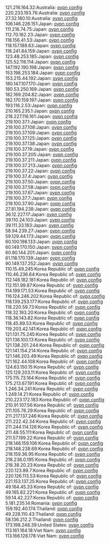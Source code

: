 121.216.164.32:Australia: [ovpn config](vpn/121_216_164_32.ovpn)  
220.233.193.76:Australia: [ovpn config](vpn/220_233_193_76.ovpn)  
27.32.180.10:Australia: [ovpn config](vpn/27_32_180_10.ovpn)  
106.146.226.151:Japan: [ovpn config](vpn/106_146_226_151.ovpn)  
111.216.74.75:Japan: [ovpn config](vpn/111_216_74_75.ovpn)  
112.70.162.23:Japan: [ovpn config](vpn/112_70_162_23.ovpn)  
118.156.41.53:Japan: [ovpn config](vpn/118_156_41_53.ovpn)  
118.157.189.63:Japan: [ovpn config](vpn/118_157_189_63.ovpn)  
118.241.84.159:Japan: [ovpn config](vpn/118_241_84_159.ovpn)  
123.48.253.185:Japan: [ovpn config](vpn/123_48_253_185.ovpn)  
125.52.116.114:Japan: [ovpn config](vpn/125_52_116_114.ovpn)  
147.192.190.198:Japan: [ovpn config](vpn/147_192_190_198.ovpn)  
153.198.253.184:Japan: [ovpn config](vpn/153_198_253_184.ovpn)  
153.215.44.192:Japan: [ovpn config](vpn/153_215_44_192.ovpn)  
180.147.107.170:Japan: [ovpn config](vpn/180_147_107_170.ovpn)  
180.53.250.169:Japan: [ovpn config](vpn/180_53_250_169.ovpn)  
182.169.204.82:Japan: [ovpn config](vpn/182_169_204_82.ovpn)  
182.170.159.197:Japan: [ovpn config](vpn/182_170_159_197.ovpn)  
193.116.2.53:Japan: [ovpn config](vpn/193_116_2_53.ovpn)  
210.165.235.1:Japan: [ovpn config](vpn/210_165_235_1.ovpn)  
218.227.116.161:Japan: [ovpn config](vpn/218_227_116_161.ovpn)  
219.100.37.1:Japan: [ovpn config](vpn/219_100_37_1.ovpn)  
219.100.37.108:Japan: [ovpn config](vpn/219_100_37_108.ovpn)  
219.100.37.109:Japan: [ovpn config](vpn/219_100_37_109.ovpn)  
219.100.37.125:Japan: [ovpn config](vpn/219_100_37_125.ovpn)  
219.100.37.138:Japan: [ovpn config](vpn/219_100_37_138.ovpn)  
219.100.37.19:Japan: [ovpn config](vpn/219_100_37_19.ovpn)  
219.100.37.205:Japan: [ovpn config](vpn/219_100_37_205.ovpn)  
219.100.37.211:Japan: [ovpn config](vpn/219_100_37_211.ovpn)  
219.100.37.213:Japan: [ovpn config](vpn/219_100_37_213.ovpn)  
219.100.37.22:Japan: [ovpn config](vpn/219_100_37_22.ovpn)  
219.100.37.4:Japan: [ovpn config](vpn/219_100_37_4.ovpn)  
219.100.37.50:Japan: [ovpn config](vpn/219_100_37_50.ovpn)  
219.100.37.58:Japan: [ovpn config](vpn/219_100_37_58.ovpn)  
219.100.37.67:Japan: [ovpn config](vpn/219_100_37_67.ovpn)  
219.100.37.7:Japan: [ovpn config](vpn/219_100_37_7.ovpn)  
219.100.37.90:Japan: [ovpn config](vpn/219_100_37_90.ovpn)  
27.81.194.238:Japan: [ovpn config](vpn/27_81_194_238.ovpn)  
36.12.227.17:Japan: [ovpn config](vpn/36_12_227_17.ovpn)  
39.110.24.103:Japan: [ovpn config](vpn/39_110_24_103.ovpn)  
39.111.33.183:Japan: [ovpn config](vpn/39_111_33_183.ovpn)  
58.94.239.27:Japan: [ovpn config](vpn/58_94_239_27.ovpn)  
59.129.44.173:Japan: [ovpn config](vpn/59_129_44_173.ovpn)  
60.100.198.133:Japan: [ovpn config](vpn/60_100_198_133.ovpn)  
60.149.170.150:Japan: [ovpn config](vpn/60_149_170_150.ovpn)  
60.80.144.201:Japan: [ovpn config](vpn/60_80_144_201.ovpn)  
61.118.170.139:Japan: [ovpn config](vpn/61_118_170_139.ovpn)  
90.149.137.252:Japan: [ovpn config](vpn/90_149_137_252.ovpn)  
110.15.49.245:Korea Republic of: [ovpn config](vpn/110_15_49_245.ovpn)  
110.46.236.64:Korea Republic of: [ovpn config](vpn/110_46_236_64.ovpn)  
112.148.182.181:Korea Republic of: [ovpn config](vpn/112_148_182_181.ovpn)  
112.151.99.87:Korea Republic of: [ovpn config](vpn/112_151_99_87.ovpn)  
114.199.171.53:Korea Republic of: [ovpn config](vpn/114_199_171_53.ovpn)  
116.124.246.202:Korea Republic of: [ovpn config](vpn/116_124_246_202.ovpn)  
118.139.253.177:Korea Republic of: [ovpn config](vpn/118_139_253_177.ovpn)  
118.220.59.73:Korea Republic of: [ovpn config](vpn/118_220_59_73.ovpn)  
118.32.193.20:Korea Republic of: [ovpn config](vpn/118_32_193_20.ovpn)  
118.36.143.82:Korea Republic of: [ovpn config](vpn/118_36_143_82.ovpn)  
118.45.89.53:Korea Republic of: [ovpn config](vpn/118_45_89_53.ovpn)  
119.203.42.141:Korea Republic of: [ovpn config](vpn/119_203_42_141.ovpn)  
121.131.75.245:Korea Republic of: [ovpn config](vpn/121_131_75_245.ovpn)  
121.136.100.13:Korea Republic of: [ovpn config](vpn/121_136_100_13.ovpn)  
121.138.201.244:Korea Republic of: [ovpn config](vpn/121_138_201_244.ovpn)  
121.141.154.214:Korea Republic of: [ovpn config](vpn/121_141_154_214.ovpn)  
121.146.203.49:Korea Republic of: [ovpn config](vpn/121_146_203_49.ovpn)  
121.162.44.108:Korea Republic of: [ovpn config](vpn/121_162_44_108.ovpn)  
124.63.150.15:Korea Republic of: [ovpn config](vpn/124_63_150_15.ovpn)  
125.129.203.11:Korea Republic of: [ovpn config](vpn/125_129_203_11.ovpn)  
175.115.73.164:Korea Republic of: [ovpn config](vpn/175_115_73_164.ovpn)  
175.213.67.191:Korea Republic of: [ovpn config](vpn/175_213_67_191.ovpn)  
1.246.34.241:Korea Republic of: [ovpn config](vpn/1_246_34_241.ovpn)  
1.249.14.21:Korea Republic of: [ovpn config](vpn/1_249_14_21.ovpn)  
210.223.172.183:Korea Republic of: [ovpn config](vpn/210_223_172_183.ovpn)  
210.91.107.56:Korea Republic of: [ovpn config](vpn/210_91_107_56.ovpn)  
211.105.76.29:Korea Republic of: [ovpn config](vpn/211_105_76_29.ovpn)  
211.217.137.246:Korea Republic of: [ovpn config](vpn/211_217_137_246.ovpn)  
211.222.42.34:Korea Republic of: [ovpn config](vpn/211_222_42_34.ovpn)  
211.244.114.126:Korea Republic of: [ovpn config](vpn/211_244_114_126.ovpn)  
211.48.55.111:Korea Republic of: [ovpn config](vpn/211_48_55_111.ovpn)  
211.57.199.22:Korea Republic of: [ovpn config](vpn/211_57_199_22.ovpn)  
218.146.159.106:Korea Republic of: [ovpn config](vpn/218_146_159_106.ovpn)  
218.148.238.69:Korea Republic of: [ovpn config](vpn/218_148_238_69.ovpn)  
218.159.36.95:Korea Republic of: [ovpn config](vpn/218_159_36_95.ovpn)  
218.236.0.195:Korea Republic of: [ovpn config](vpn/218_236_0_195.ovpn)  
218.38.20.23:Korea Republic of: [ovpn config](vpn/218_38_20_23.ovpn)  
220.123.89.7:Korea Republic of: [ovpn config](vpn/220_123_89_7.ovpn)  
220.126.113.53:Korea Republic of: [ovpn config](vpn/220_126_113_53.ovpn)  
221.153.137.25:Korea Republic of: [ovpn config](vpn/221_153_137_25.ovpn)  
49.164.45.33:Korea Republic of: [ovpn config](vpn/49_164_45_33.ovpn)  
49.165.82.221:Korea Republic of: [ovpn config](vpn/49_165_82_221.ovpn)  
59.14.42.227:Korea Republic of: [ovpn config](vpn/59_14_42_227.ovpn)  
5.181.235.14:Romania: [ovpn config](vpn/5_181_235_14.ovpn)  
159.192.40.174:Thailand: [ovpn config](vpn/159_192_40_174.ovpn)  
49.228.110.43:Thailand: [ovpn config](vpn/49_228_110_43.ovpn)  
58.136.212.2:Thailand: [ovpn config](vpn/58_136_212_2.ovpn)  
173.198.248.39:United States: [ovpn config](vpn/173_198_248_39.ovpn)  
113.161.164.18:Viet Nam: [ovpn config](vpn/113_161_164_18.ovpn)  
113.166.128.178:Viet Nam: [ovpn config](vpn/113_166_128_178.ovpn)  
